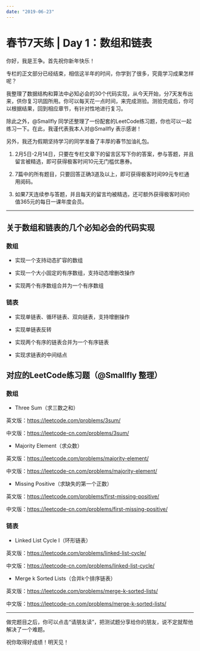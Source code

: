 ```yaml
---
date: "2019-06-23"
---  
```

      
# 春节7天练 | Day 1：数组和链表
你好，我是王争。首先祝你新年快乐！

专栏的正文部分已经结束，相信这半年的时间，你学到了很多，究竟学习成果怎样呢？

我整理了数据结构和算法中必知必会的30个代码实现，从今天开始，分7天发布出来，供你复习巩固所用。你可以每天花一点时间，来完成测验。测验完成后，你可以根据结果，回到相应章节，有针对性地进行复习。

除此之外，\@Smallfly 同学还整理了一份配套的LeetCode练习题，你也可以一起练习一下。在此，我谨代表我本人对\@Smallfly 表示感谢！

另外，我还为假期坚持学习的同学准备了丰厚的春节加油礼包。

1.  2月5日-2月14日，只要在专栏文章下的留言区写下你的答案，参与答题，并且留言被精选，即可获得极客时间10元无门槛优惠券。

2.  7篇中的所有题目，只要回答正确3道及以上，即可获得极客时间99元专栏通用阅码。

3.  如果7天连续参与答题，并且每天的留言均被精选，还可额外获得极客时间价值365元的每日一课年度会员。

* * *

## 关于数组和链表的几个必知必会的代码实现

### 数组

* 实现一个支持动态扩容的数组

* 实现一个大小固定的有序数组，支持动态增删改操作

* 实现两个有序数组合并为一个有序数组

### 链表

* 实现单链表、循环链表、双向链表，支持增删操作

* 实现单链表反转

* 实现两个有序的链表合并为一个有序链表

* 实现求链表的中间结点

<!-- [[[read_end]]] -->

## 对应的LeetCode练习题（\@Smallfly 整理）

### 数组

* Three Sum（求三数之和）

英文版：<https://leetcode.com/problems/3sum/>

中文版：<https://leetcode-cn.com/problems/3sum/>

* Majority Element（求众数）

英文版：<https://leetcode.com/problems/majority-element/>

中文版：<https://leetcode-cn.com/problems/majority-element/>

* Missing Positive（求缺失的第一个正数）

英文版：<https://leetcode.com/problems/first-missing-positive/>

中文版：<https://leetcode-cn.com/problems/first-missing-positive/>

### 链表

* Linked List Cycle I（环形链表）

英文版：<https://leetcode.com/problems/linked-list-cycle/>

中文版：<https://leetcode-cn.com/problems/linked-list-cycle/>

* Merge k Sorted Lists（合并k个排序链表）

英文版：<https://leetcode.com/problems/merge-k-sorted-lists/>

中文版：<https://leetcode-cn.com/problems/merge-k-sorted-lists/>

* * *

做完题目之后，你可以点击“请朋友读”，把测试题分享给你的朋友，说不定就帮他解决了一个难题。

祝你取得好成绩！明天见！